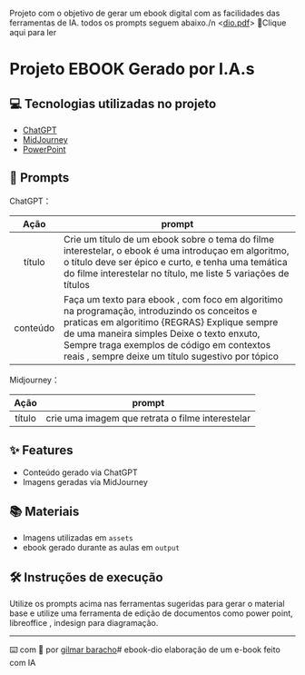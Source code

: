 Projeto com o objetivo de gerar um ebook digital com as facilidades das ferramentas de IA. todos os prompts
seguem abaixo./n
<[dio.pdf](https://github.com/DEVGILMAR/ebook-dio/blob/d063cf4e96d1276d22e5a6b2d0a9e38baca90140/dio.pdf)> 📕Clique aqui para ler</a>

 

# Projeto EBOOK Gerado por I.A.s


 


## 💻 Tecnologias utilizadas no projeto

- [ChatGPT](https://chat.openai.com/) 
- [MidJourney](https://www.midjourney.com/app/)
- [PowerPoint](https://www.microsoft.com/en/microsoft-365/powerpoint)

## 🧠 Prompts


ChatGPT：

|   Ação   | prompt                                                                                                                                                                                                                                                                         |
| :------: | ------------------------------------------------------------------------------------------------------------------------------------------------------------------------------------------------------------------------------------------------------------------------------ |
|  título  | Crie um título de um ebook sobre o tema do filme interestelar, o ebook é uma introduçao em algoritmo, o título deve ser épico e curto, e tenha uma temática do filme interestelar no título, me liste 5 variações de títulos                                                        |
| conteúdo | Faça um texto para ebook , com foco em algoritimo na programação, introduzindo os conceitos e praticas em algoritimo {REGRAS} Explique sempre de uma maneira simples Deixe o texto enxuto, Sempre traga exemplos de código em contextos reais , sempre deixe um título sugestivo por tópico |


Midjourney：

|  Ação  | prompt                                                                                 |
| :----: | -------------------------------------------------------------------------------------- |
| título | crie uma imagem que retrata  o filme interestelar |

## ✨ Features

- Conteúdo gerado via ChatGPT
- Imagens geradas via MidJourney

## 📚 Materiais

- Imagens utilizadas em `assets`
- ebook gerado durante as aulas em `output`

## 🛠️ Instruções de execução

Utilize os prompts acima nas ferramentas sugeridas para gerar o material base e utilize uma ferramenta de edição de documentos como power point, libreoffice , indesign para diagramação.


---

⌨️ com 💜 por [gilmar baracho](https://github.com/DEVGILMAR)# ebook-dio
elaboração de um e-book feito com IA
